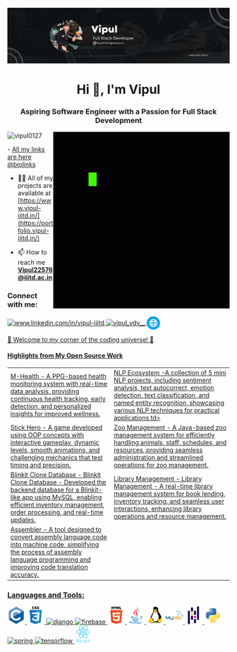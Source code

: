 ![logo](https://github.com/vipul0127/Vipul0127/blob/main/Black%20Minimal%20Business%20Personal%20Profile%20Linkedin%20Banner.png)
<h1 align="center">Hi 👋, I'm Vipul</h1>
<h3 align="center">Aspiring Software Engineer with a Passion for Full Stack Development</h3>
<img align="right" alt="coding" width="400" src= "https://github.com/vipul0127/Vipul0127/blob/main/gif.gif">
<p align="left"> <img src="https://komarev.com/ghpvc/?username=vipul0127&label=Profile%20views&color=0e75b6&style=flat" alt="vipul0127" /> </p>
- <a href="https://portfolio.vipul-iiitd.in/" target="_blank">All my links are here @biolinks</a>

- 👨‍💻 All of my projects are available at [https://www.vipul-iiitd.in/](https://portfolio.vipul-iiitd.in/)

- 📫 How to reach me **Vipul22576@iiitd.ac.in**



<h3 align="left">Connect with me:</h3>
<p align="left">
  <a href="https://linkedin.com/in/www.linkedin.com/in/vipul-iiitd" target="blank">
    <img align="center" src="https://raw.githubusercontent.com/rahuldkjain/github-profile-readme-generator/master/src/images/icons/Social/linked-in-alt.svg" alt="www.linkedin.com/in/vipul-iiitd" height="30" width="40" />
  </a>
  <a href="https://instagram.com/vipul_ydv__" target="blank">
    <img align="center" src="https://raw.githubusercontent.com/rahuldkjain/github-profile-readme-generator/master/src/images/icons/Social/instagram.svg" alt="vipul_ydv__" height="30" width="40" />
  
  <a href="https://www.vipul-iiitd.in" target="blank">
    <img align="center" src="https://github.com/vipul0127/Vipul0127/blob/main/internet.png" alt="vipul-iiitd website" height="30" width="30" />

</p>
<p>🌟 Welcome to my corner of the coding universe! 🌟</p>
<h4 align="left">Highlights from My Open Source Work</h4>
<table align="center">
    <tr>
        <td><a href="https://github.com/vipul0127/M-Health">M-Health</a> - A PPG-based health monitoring system with real-time data analysis, providing continuous health tracking, early detection, and personalized insights for improved wellness.</td>
        <td><a href="https://github.com/vipul0127/nlp_ecosystem">NLP Ecosystem</a> -A collection of 5 mini NLP projects, including sentiment analysis, text autocorrect, emotion detection, text classification, and named entity recognition, showcasing various NLP techniques for practical applications.td>
    </tr>
    <tr>
        <td><a href="https://github.com/vipul0127/stick_hero">Stick Hero</a> - A game developed using OOP concepts with interactive gameplay, dynamic levels, smooth animations, and challenging mechanics that test timing and precision.</td>
        <td><a href="https://github.com/vipul0127/Zoo-Management-System">Zoo Management</a> - A Java-based zoo management system for efficiently handling animals, staff, schedules, and resources, providing seamless administration and streamlined operations for zoo management.</td>
    </tr>
    <tr>
        <td><a href="https://github.com/vipul0127/BLINKIT">Blinkit Clone Database</a> - Blinkit Clone Database - Developed the backend database for a Blinkit-like app using MySQL, enabling efficient inventory management, order processing, and real-time updates.</td>
        <td><a href="https://github.com/vipul0127/library_management">Library Management</a> - Library Management - A real-time library management system for book lending, inventory tracking, and seamless user interactions, enhancing library operations and resource management.</td>
    </tr>
    <tr>
        <td><a href="https://github.com/vipul0127/assembler">Assembler</a> - A tool designed to convert assembly language code into machine code, simplifying the process of assembly language programming and improving code translation accuracy.</td>
    </tr>
</table>

<h3 align="left">Languages and Tools:</h3>
<p align="left">
  <a href="https://www.cprogramming.com/" target="_blank" rel="noreferrer">
    <img src="https://raw.githubusercontent.com/devicons/devicon/master/icons/c/c-original.svg" alt="c" width="40" height="40"/>
  </a>
  <a href="https://www.w3schools.com/css/" target="_blank" rel="noreferrer">
    <img src="https://raw.githubusercontent.com/devicons/devicon/master/icons/css3/css3-original-wordmark.svg" alt="css3" width="40" height="40"/>
  </a>
  <a href="https://www.djangoproject.com/" target="_blank" rel="noreferrer">
    <img src="https://cdn.worldvectorlogo.com/logos/django.svg" alt="django" width="40" height="40"/>
  </a>
  <a href="https://firebase.google.com/" target="_blank" rel="noreferrer">
    <img src="https://www.vectorlogo.zone/logos/firebase/firebase-icon.svg" alt="firebase" width="40" height="40"/>
  </a>
  <a href="https://www.w3.org/html/" target="_blank" rel="noreferrer">
    <img src="https://raw.githubusercontent.com/devicons/devicon/master/icons/html5/html5-original-wordmark.svg" alt="html5" width="40" height="40"/>
  </a>
  <a href="https://www.java.com" target="_blank" rel="noreferrer">
    <img src="https://raw.githubusercontent.com/devicons/devicon/master/icons/java/java-original.svg" alt="java" width="40" height="40"/>
  </a>
  <a href="https://www.linux.org/" target="_blank" rel="noreferrer">
    <img src="https://raw.githubusercontent.com/devicons/devicon/master/icons/linux/linux-original.svg" alt="linux" width="40" height="40"/>
  </a>
  <a href="https://www.mysql.com/" target="_blank" rel="noreferrer">
    <img src="https://raw.githubusercontent.com/devicons/devicon/master/icons/mysql/mysql-original-wordmark.svg" alt="mysql" width="40" height="40"/>
  </a>
  <a href="https://pandas.pydata.org/" target="_blank" rel="noreferrer">
    <img src="https://raw.githubusercontent.com/devicons/devicon/2ae2a900d2f041da66e950e4d48052658d850630/icons/pandas/pandas-original.svg" alt="pandas" width="40" height="40"/>
  </a>
  <a href="https://www.python.org" target="_blank" rel="noreferrer">
    <img src="https://raw.githubusercontent.com/devicons/devicon/master/icons/python/python-original.svg" alt="python" width="40" height="40"/>
  </a>
  <a href="https://spring.io/" target="_blank" rel="noreferrer">
    <img src="https://www.vectorlogo.zone/logos/springio/springio-icon.svg" alt="spring" width="40" height="40"/>
  </a>
  <a href="https://www.tensorflow.org" target="_blank" rel="noreferrer">
    <img src="https://www.vectorlogo.zone/logos/tensorflow/tensorflow-icon.svg" alt="tensorflow" width="40" height="40"/>
  </a>
  <!-- React Logo -->
  <a href="https://reactjs.org/" target="_blank" rel="noreferrer">
    <img src="https://raw.githubusercontent.com/devicons/devicon/master/icons/react/react-original-wordmark.svg" alt="react" width="40" height="40"/>
  </a>
</p>

